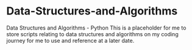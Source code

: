 # Data-Structures-and-Algorithms
Data Structures and Algorithms - Python 
This is a placeholder for me to store scripts relating to data structures and algorithms on my coding journey for me to use and reference at a later date.
